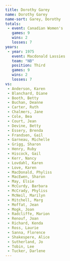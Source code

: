 ```yaml
---
title: Dorothy Garey
name: Dorothy Garey
name-sort: Garey, Dorothy
totals:
 - event: Canadian Women's
   games: 9
   wins: 2
   losses: 7
years:
 - year: 1975
   event: Macdonald Lassies
   team: "NB"
   position: Third
   games: 9
   wins: 2
   losses: 7
vs:
 - Anderson, Karen
 - Blanchard, Diane
 - Booth, Betty
 - Buchan, Deanne
 - Carter, Ruth
 - Chalmers, Jane
 - Cole, Bea
 - Court, Jean
 - Devine, Betty
 - Essery, Brenda
 - Frandsen, Gail
 - Garneau, Michelle
 - Grigg, Sharon
 - Henry, Ruby
 - Hiscock, Gail
 - Kerr, Nancy
 - Lovdahl, Karen
 - Love, Karen
 - MacDonald, Phyliss
 - MacEwen, Sharon
 - May, Elsie
 - McCurdy, Barbara
 - McCrady, Phyliss
 - McNeil, Marilyn
 - Mitchell, Marg
 - Moffat, Jean
 - Mogk, Joan
 - Radcliffe, Marion
 - Renouf, Joan
 - Richard, Kenda
 - Ross, Laurie
 - Sanna, Florence
 - Shakespere, Alice
 - Sutherland, Jo
 - Tobin, Lee
 - Tucker, Darlene
---
```

